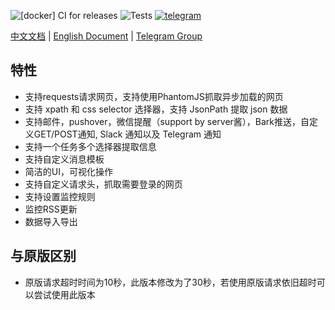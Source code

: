![[docker] CI for releases](https://github.com/LogicJake/WebMonitor/workflows/%5Bdocker%5D%20CI%20for%20releases/badge.svg?branch=master&event=push)
![Tests](https://github.com/LogicJake/WebMonitor/workflows/Tests/badge.svg?branch=master&event=push)
[![telegram](https://img.shields.io/badge/chat-telegram-brightgreen.svg?style=flat-square)](https://t.me/webmonitor_github)

[中文文档](https://www.logicjake.xyz/WebMonitor) | [English Document](https://www.logicjake.xyz/WebMonitor/#/en/) | [Telegram Group](https://t.me/webmonitor_github)


## 特性
* 支持requests请求网页，支持使用PhantomJS抓取异步加载的网页
* 支持 xpath 和 css selector 选择器，支持 JsonPath 提取 json 数据
* 支持邮件，pushover，微信提醒（support by server酱），Bark推送，自定义GET/POST通知, Slack 通知以及 Telegram 通知
* 支持一个任务多个选择器提取信息
* 支持自定义消息模板
* 简洁的UI，可视化操作
* 支持自定义请求头，抓取需要登录的网页
* 支持设置监控规则
* 监控RSS更新
* 数据导入导出

## 与原版区别
* 原版请求超时时间为10秒，此版本修改为了30秒，若使用原版请求依旧超时可以尝试使用此版本
